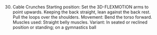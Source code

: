 30. Cable Crunches
Starting position: Set the 3D-FLEXMOTION arms to point upwards. Keeping the
back straight, lean against the back rest. Pull the loops over the shoulders.
Movement: Bend the torso forward.
Muscles used: Straight belly muscles.
Variant: In seated or reclined position or standing; on a gymnastics ball